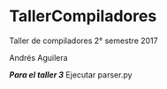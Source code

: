 # TallerCompiladores
Taller de compiladores
2° semestre 2017
  
  Andrés Aguilera

  ***Para el taller 3***
  Ejecutar parser.py

